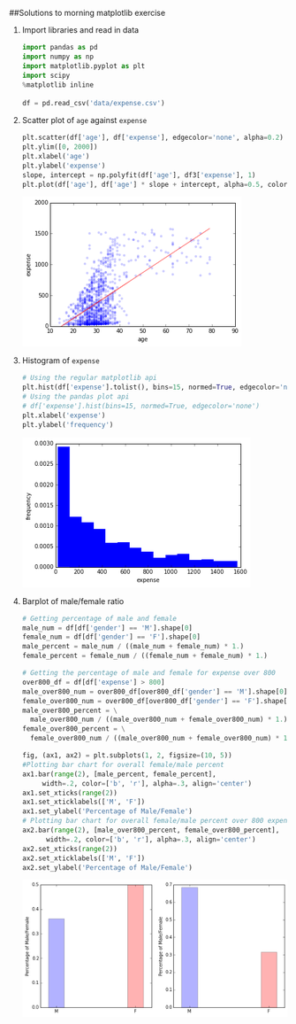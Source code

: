 ##Solutions to morning matplotlib exercise

1. Import libraries and read in data

   ```python
   import pandas as pd
   import numpy as np
   import matplotlib.pyplot as plt
   import scipy
   %matplotlib inline

   df = pd.read_csv('data/expense.csv')
   ```

2. Scatter plot of `age` against `expense`

   ```python
   plt.scatter(df['age'], df['expense'], edgecolor='none', alpha=0.2)
   plt.ylim([0, 2000])
   plt.xlabel('age')
   plt.ylabel('expense')
   slope, intercept = np.polyfit(df['age'], df3['expense'], 1)
   plt.plot(df['age'], df['age'] * slope + intercept, alpha=0.5, color='r')
   ```
   
   ![qu1](imgs/qu_1.png)

3. Histogram of `expense`

   ```python
   # Using the regular matplotlib api
   plt.hist(df['expense'].tolist(), bins=15, normed=True, edgecolor='none')
   # Using the pandas plot api
   # df['expense'].hist(bins=15, normed=True, edgecolor='none')
   plt.xlabel('expense')
   plt.ylabel('frequency')
   ```

   ![qu2](imgs/qu_2.png)

4. Barplot of male/female ratio

   ```python
   # Getting percentage of male and female
   male_num = df[df['gender'] == 'M'].shape[0]
   female_num = df[df['gender'] == 'F'].shape[0]
   male_percent = male_num / ((male_num + female_num) * 1.)
   female_percent = female_num / ((female_num + female_num) * 1.)
   ```
   
   ```python
   # Getting the percentage of male and female for expense over 800
   over800_df = df[df['expense'] > 800]
   male_over800_num = over800_df[over800_df['gender'] == 'M'].shape[0] 
   female_over800_num = over800_df[over800_df['gender'] == 'F'].shape[0] 
   male_over800_percent = \
     male_over800_num / ((male_over800_num + female_over800_num) * 1.)
   female_over800_percent = \
     female_over800_num / ((male_over800_num + female_over800_num) * 1.)
   ```
   
   ```python
   fig, (ax1, ax2) = plt.subplots(1, 2, figsize=(10, 5))
   #Plotting bar chart for overall female/male percent
   ax1.bar(range(2), [male_percent, female_percent], 
        width=.2, color=['b', 'r'], alpha=.3, align='center')
   ax1.set_xticks(range(2))
   ax1.set_xticklabels(['M', 'F'])
   ax1.set_ylabel('Percentage of Male/Female')
   # Plotting bar chart for overall female/male percent over 800 expense
   ax2.bar(range(2), [male_over800_percent, female_over800_percent], 
         width=.2, color=['b', 'r'], alpha=.3, align='center')
   ax2.set_xticks(range(2))
   ax2.set_xticklabels(['M', 'F'])
   ax2.set_ylabel('Percentage of Male/Female')
   ```
   
   ![qu3](imgs/qu_3.png)